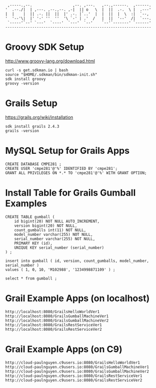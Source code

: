      ,-----.,--.                  ,--. ,---.   ,--.,------.  ,------.
    '  .--./|  | ,---. ,--.,--. ,-|  || o   \  |  ||  .-.  \ |  .---'
    |  |    |  || .-. ||  ||  |' .-. |`..'  |  |  ||  |  \  :|  `--, 
    '  '--'\|  |' '-' ''  ''  '\ `-' | .'  /   |  ||  '--'  /|  `---.
     `-----'`--' `---'  `----'  `---'  `--'    `--'`-------' `------'
    ----------------------------------------------------------------- 


# Groovy SDK Setup

http://www.groovy-lang.org/download.html

    curl -s get.sdkman.io | bash
    source "$HOME/.sdkman/bin/sdkman-init.sh"
    sdk install groovy
    groovy -version

# Grails Setup

https://grails.org/wiki/installation

    sdk install grails 2.4.3
    grails -version

# MySQL Setup for Grails Apps

    CREATE DATABASE CMPE281 ;
    CREATE USER 'cmpe281'@'%' IDENTIFIED BY 'cmpe281';
    GRANT ALL PRIVILEGES ON *.* TO 'cmpe281'@'%' WITH GRANT OPTION;
    
# Install Table for Grails Gumball Examples

    CREATE TABLE gumball (
        id bigint(20) NOT NULL AUTO_INCREMENT,
        version bigint(20) NOT NULL,
        count_gumballs int(11) NOT NULL,
        model_number varchar(255) NOT NULL,
        serial_number varchar(255) NOT NULL,
        PRIMARY KEY (id),
        UNIQUE KEY serial_number (serial_number)
    ) ;

    insert into gumball ( id, version, count_gumballs, model_number, serial_number )
    values ( 1, 0, 10, 'M102988', '1234998871109' ) ;

    select * from gumball ;


# Grail Example Apps (on localhost)

    http://localhost:8080/GrailsHelloWorldVer1
    http://localhost:8080/GrailsGumballMachineVer1
    http://localhost:8080/GrailsGumballMachineVer2
    http://localhost:8080/GrailsRestServiceVer1
    http://localhost:8080/GrailsRestServiceVer2

# Grail Example Apps (on C9)

    http://cloud-paulnguyen.c9users.io:8080/GrailsHelloWorldVer1
    http://cloud-paulnguyen.c9users.io:8080/GrailsGumballMachineVer1
    http://cloud-paulnguyen.c9users.io:8080/GrailsGumballMachineVer2
    http://cloud-paulnguyen.c9users.io:8080/GrailsRestServiceVer1
    http://cloud-paulnguyen.c9users.io:8080/GrailsRestServiceVer2
